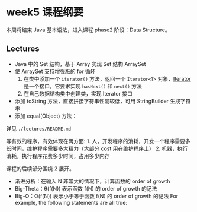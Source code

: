 # week5 课程纲要

本周将结束 Java 基本语法，进入课程 phase2 阶段：Data Structure。

## Lectures

- Java 中的 Set 结构，基于 Array 实现 Set 结构 ArraySet
- 使 ArraySet 支持增强版的 for 循环
  1. 在类中添加一个 `iterator()` 方法，返回一个 `Iterator<T>` 对象，[Iterator<T>](https://docs.oracle.com/javase/8/docs/api/java/util/Iterator.html)是一个接口，它要求实现 `hasNext()` 和 `next()` 方法
  2. 在自己数据结构类中创建类，实现 Iterator 接口
- 添加 toString 方法，直接拼接字符串性能较低，可用 StringBuilder 生成字符串
- 添加 equal(Object) 方法：

详见 `./lectures/README.md`

写有效的程序，有效体现在两方面:
    1. 人，开发程序的消耗，开发一个程序需要多长时间，维护程序需要多大精力（大部分 cost 用在维护程序上）
    2. 机器，执行消耗，执行程序花费多少时间，占用多少内存

课程的后续部分围绕 2 展开。

- 渐进分析：在输入 N 非常大的情况下，计算函数的 order of growth
- Big-Theta：θ(f(N)) 表示函数 f(N) 的 order of growth 的记法
- Big-O：O(f(N)) 表示小于等于函数 f(N) 的 order of growth 的记法
  For example, the following statements are all true:






